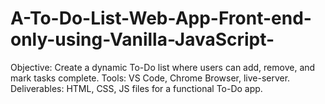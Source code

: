 # A-To-Do-List-Web-App-Front-end-only-using-Vanilla-JavaScript-
Objective: Create a dynamic To-Do list where users can add, remove, and mark tasks complete. Tools: VS Code, Chrome Browser, live-server. Deliverables: HTML, CSS, JS files for a functional To-Do app.
